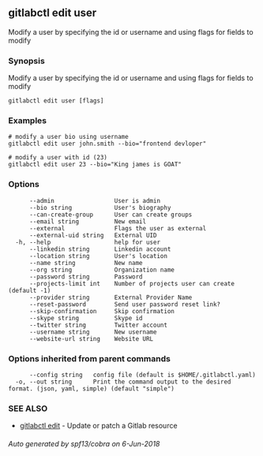 ## gitlabctl edit user

Modify a user by specifying the id or username and using flags for fields to modify

### Synopsis

Modify a user by specifying the id or username and using flags for fields to modify

```
gitlabctl edit user [flags]
```

### Examples

```
# modify a user bio using username
gitlabctl edit user john.smith --bio="frontend devloper"

# modify a user with id (23) 
gitlabctl edit user 23 --bio="King james is GOAT"
```

### Options

```
      --admin                 User is admin
      --bio string            User's biography
      --can-create-group      User can create groups
      --email string          New email
      --external              Flags the user as external
      --external-uid string   External UID
  -h, --help                  help for user
      --linkedin string       Linkedin account
      --location string       User's location
      --name string           New name
      --org string            Organization name
      --password string       Password
      --projects-limit int    Number of projects user can create (default -1)
      --provider string       External Provider Name
      --reset-password        Send user password reset link?
      --skip-confirmation     Skip confirmation
      --skype string          Skype id
      --twitter string        Twitter account
      --username string       New username
      --website-url string    Website URL
```

### Options inherited from parent commands

```
      --config string   config file (default is $HOME/.gitlabctl.yaml)
  -o, --out string      Print the command output to the desired format. (json, yaml, simple) (default "simple")
```

### SEE ALSO

* [gitlabctl edit](gitlabctl_edit.md)	 - Update or patch a Gitlab resource

###### Auto generated by spf13/cobra on 6-Jun-2018
